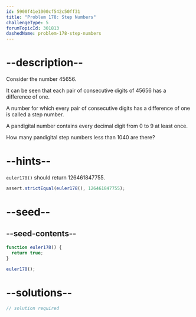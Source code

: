 ```yaml
---
id: 5900f41e1000cf542c50ff31
title: "Problem 178: Step Numbers"
challengeType: 5
forumTopicId: 301813
dashedName: problem-178-step-numbers
---
```


# --description--

Consider the number 45656.

It can be seen that each pair of consecutive digits of 45656 has a difference of one.

A number for which every pair of consecutive digits has a difference of one is called a step number.

A pandigital number contains every decimal digit from 0 to 9 at least once.

How many pandigital step numbers less than 1040 are there?

# --hints--

`euler178()` should return 126461847755.

```js
assert.strictEqual(euler178(), 126461847755);
```

# --seed--

## --seed-contents--

```js
function euler178() {
  return true;
}

euler178();
```

# --solutions--

```js
// solution required
```
